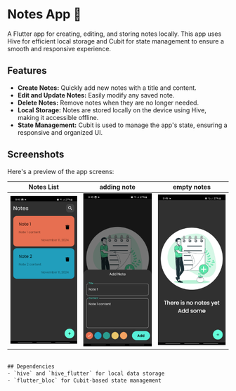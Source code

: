 
# Notes App 📝

A Flutter app for creating, editing, and storing notes locally. This app uses Hive for efficient local storage and Cubit for state management to ensure a smooth and responsive experience.

## Features
- **Create Notes:** Quickly add new notes with a title and content.
- **Edit and Update Notes:** Easily modify any saved note.
- **Delete Notes:** Remove notes when they are no longer needed.
- **Local Storage:** Notes are stored locally on the device using Hive, making it accessible offline.
- **State Management:** Cubit is used to manage the app's state, ensuring a responsive and organized UI.

## Screenshots
Here's a preview of the app screens:


| Notes List  | adding note | empty notes |
|---------------|--------------|--------------|
| ![Note list ](screenshots/home.png) | ![adding note](screenshots/adding_note.png) | ![empty notes](screenshots/empty.png) |


```

## Dependencies
- `hive` and `hive_flutter` for local data storage
- `flutter_bloc` for Cubit-based state management

